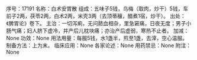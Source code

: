 序号：17191
名称：白术安胃散
组成：五味子5钱，乌梅（取肉，炒干）5钱，车前子2两，茯苓2两，白术2两，米壳3两（去顶蒂穰，醋煮1宿，炒干）。
出处：《脾胃论》卷下。
主治：一切泻痢，无问脓血相杂，里急窘痛，日夜无度；男子小肠气痛；妇人脐下虚冷，并产后儿枕块痛；亦治产后虚弱，寒热不止者。
加减：None
功效：None
用法用量：每服5钱，水1盏半，煎至1盏，去滓，空心温服。
制备方法：上为末。
临床应用：None
各家论述：None
用药禁忌：None
附注：None
